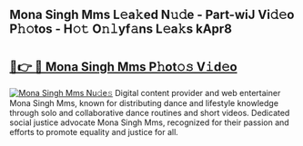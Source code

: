 ## Mona Singh Mms L𝚎a𝚔ed N𝚞𝚍e - Part-wiJ Vi𝚍𝚎o P𝚑𝚘tos - H𝚘𝚝 O𝚗𝚕yf𝚊ns L𝚎a𝚔s kApr8

# <h2><a href="http://kfbrlj.oniu.top/?m=Mona+Singh+Mms">🔗👉 🔴 Mona Singh Mms P𝚑ot𝚘𝚜 V𝚒d𝚎o</a></h2>

[![Mona Singh Mms Nu𝚍e𝚜](https://i.imgur.com/0qMVB7G.gif)](http://kfbrlj.oniu.top/?m=Mona+Singh+Mms)
Digital content provider and web entertainer Mona Singh Mms, known for distributing dance and lifestyle knowledge through solo and collaborative dance routines and short videos. Dedicated social justice advocate Mona Singh Mms, recognized for their passion and efforts to promote equality and justice for all.  
